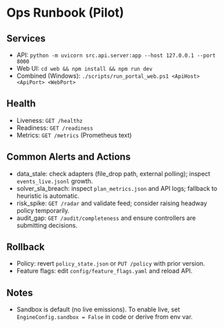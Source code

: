 # Ops Runbook (Pilot)

## Services
- API: `python -m uvicorn src.api.server:app --host 127.0.0.1 --port 8000`
- Web UI: `cd web && npm install && npm run dev`
- Combined (Windows): `./scripts/run_portal_web.ps1 <ApiHost> <ApiPort> <WebPort>`

## Health
- Liveness: `GET /healthz`
- Readiness: `GET /readiness`
- Metrics: `GET /metrics` (Prometheus text)

## Common Alerts and Actions
- data_stale: check adapters (file_drop path, external polling); inspect `events_live.jsonl` growth.
- solver_sla_breach: inspect `plan_metrics.json` and API logs; fallback to heuristic is automatic.
- risk_spike: `GET /radar` and validate feed; consider raising headway policy temporarily.
- audit_gap: `GET /audit/completeness` and ensure controllers are submitting decisions.

## Rollback
- Policy: revert `policy_state.json` or `PUT /policy` with prior version.
- Feature flags: edit `config/feature_flags.yaml` and reload API.

## Notes
- Sandbox is default (no live emissions). To enable live, set `EngineConfig.sandbox = False` in code or derive from env var.
